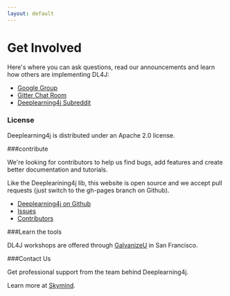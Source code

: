 ```yaml
---
layout: default
---
```


# Get Involved

Here's where you can ask questions, read our announcements and learn how others are implementing DL4J:

* [Google Group](https://groups.google.com/forum/#!forum/deeplearning4j)
* [Gitter Chat Room](https://gitter.im/deeplearning4j/deeplearning4j)
* [Deeplearning4j Subreddit](https://www.reddit.com/r/deeplearning4j/)

### License

Deeplearning4j is distributed under an Apache 2.0 license.

###contribute

We're looking for contributors to help us find bugs, add features and create better documentation and tutorials. 

Like the Deeplearining4j lib, this website is open source and we accept pull requests (just switch to the gh-pages branch on Github).

*  [Deeplearning4j on Github](https://github.com/deeplearning4j)
*  [Issues](https://github.com/deeplearning4j/deeplearning4j/issues)
*  [Contributors](https://github.com/orgs/deeplearning4j/people)

###Learn the tools

DL4J workshops are offered through [GalvanizeU](http://www.galvanizeu.com/) in San Francisco.

###Contact Us

Get professional support from the team behind Deeplearning4j.

Learn more at [Skymind](http://www.skymind.io/contact/).
